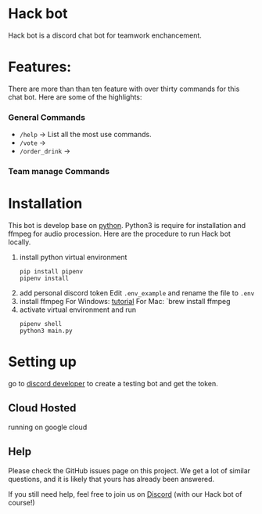 # Hack bot
Hack bot is a discord chat bot for teamwork enchancement.


# Features:
There are more than than ten feature with over thirty commands for this chat bot. Here are some of the highlights:

### General Commands

- `/help` -> List all the most use commands.
- `/vote` ->
- `/order_drink` ->


### Team manage Commands




# Installation

This bot is develop base on [python](https://www.python.org). Python3 is require for installation and ffmpeg for audio procession. Here are the procedure to run Hack bot locally.

1. install python virtual environment
    ```shell
    pip install pipenv
    pipenv install
    ```
2. add personal discord token 
	Edit  `.env_example` and rename the file to `.env`
3. install ffmpeg
	For Windows: [tutorial](https://blog.gregzaal.com/how-to-install-ffmpeg-on-windows/)
	For Mac: `brew install ffmpeg
3. activate virtual environment and run
    ```shell
    pipenv shell
    python3 main.py
    ```

# Setting up
go to [discord developer](https://discord.com/developers) to create a testing bot and get the token.



## Cloud Hosted
running on google cloud

## Help
Please check the GitHub issues page on this project. We get a lot of similar questions, and it is likely that yours has already been answered.

If you still need help, feel free to join us on [Discord](https://discord.gg/) (with our Hack bot of course!)
